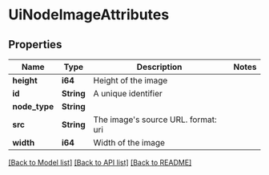 # UiNodeImageAttributes

## Properties

Name | Type | Description | Notes
------------ | ------------- | ------------- | -------------
**height** | **i64** | Height of the image | 
**id** | **String** | A unique identifier | 
**node_type** | **String** |  | 
**src** | **String** | The image's source URL.  format: uri | 
**width** | **i64** | Width of the image | 

[[Back to Model list]](../README.md#documentation-for-models) [[Back to API list]](../README.md#documentation-for-api-endpoints) [[Back to README]](../README.md)


